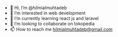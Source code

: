 - 👋 Hi, I’m @hilmialmuhtadeb
- 👀 I’m interested in web development
- 🌱 I’m currently learning react js and laravel
- 💞️ I’m looking to collaborate on tokopedia
- 📫 How to reach me hilmialmuhtadeb@gmail.com

<!---
hilmialmuhtadeb/hilmialmuhtadeb is a ✨ special ✨ repository because its `README.md` (this file) appears on your GitHub profile.
You can click the Preview link to take a look at your changes.
--->
